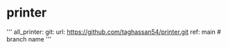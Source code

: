 # printer

'''
  all_printer:
    git:
      url: https://github.com/taghassan54/printer.git
      ref: main # branch name
'''
